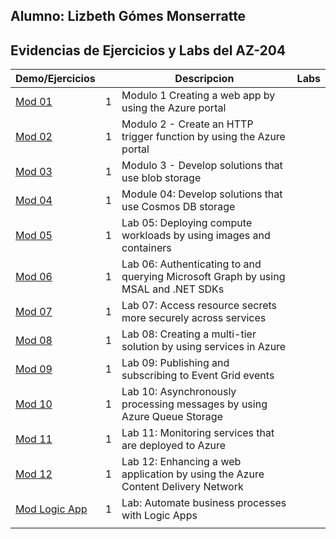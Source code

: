 ## Alumno: Lizbeth Gómes Monserratte

## Evidencias de Ejercicios y Labs del AZ-204

| Demo/Ejercicios                                              |      | Descripcion                                                  | Labs |
| ------------------------------------------------------------ | ---- | ------------------------------------------------------------ | ---- |
| [Mod 01](https://github.com/liztraining2021/CFTICIFCD3820611/blob/master/Mod01/EvidenciaAZ-204_Modulo01.md) | 1    | Modulo 1 Creating a web app by using the Azure portal        |      |
| [Mod 02](https://github.com/liztraining2021/CFTICIFCD3820611/blob/master/Mod02/EvidenciaAZ-204_Modulo02.md) | 1    | Modulo 2 - Create an HTTP trigger function by using the Azure portal |      |
| [Mod 03](https://github.com/liztraining2021/CFTICIFCD3820611/blob/master/Mod03/EvidenciaAZ-204_Modulo03.md) | 1    | Modulo 3 - Develop solutions that use blob storage           |      |
| [Mod 04](https://github.com/liztraining2021/CFTICIFCD3820611/blob/master/Mod04/EvidenciaAZ-204_LabModulo04.md) | 1    | Module 04: Develop solutions that use Cosmos DB storage      |      |
| [Mod 05](https://github.com/liztraining2021/CFTICIFCD3820611/blob/master/Mod05/EvidenciaAZ-204_LabModulo05.md) | 1    | Lab 05: Deploying compute workloads by using images and containers |      |
| [Mod 06](https://github.com/liztraining2021/CFTICIFCD3820611/blob/master/Mod06/EvidenciaAZ-204_LabModulo06.md) | 1    | Lab 06: Authenticating to and querying Microsoft Graph by using MSAL and .NET SDKs |      |
| [Mod 07](https://github.com/liztraining2021/CFTICIFCD3820611/blob/master/Mod07/EvidenciaAZ-204_LabModulo07.md) | 1    | Lab 07: Access resource secrets more securely across services |      |
| [Mod 08](https://github.com/liztraining2021/CFTICIFCD3820611/blob/master/Mod08/EvidenciaAZ-204_LabModulo08.md) | 1    | Lab 08: Creating a multi-tier solution by using services in Azure |      |
| [Mod 09](https://github.com/liztraining2021/CFTICIFCD3820611/blob/master/Mod09/EvidenciaAZ-204_LabModulo09.md) | 1    | Lab 09: Publishing and subscribing to Event Grid events      |      |
| [Mod 10](https://github.com/liztraining2021/CFTICIFCD3820611/blob/master/Mod10/EvidenciaAZ-204_LabModulo10.md) | 1    | Lab 10: Asynchronously processing messages by using Azure Queue Storage |      |
| [Mod 11](https://github.com/liztraining2021/CFTICIFCD3820611/blob/master/Mod11/EvidenciaAZ-204_LabModulo11.md) | 1    | Lab 11: Monitoring services that are deployed to Azure       |      |
| [Mod 12](https://github.com/liztraining2021/CFTICIFCD3820611/blob/master/Mod12/EvidenciaAZ-204_LabModulo12.md) | 1    | Lab 12: Enhancing a web application by using the Azure Content Delivery Network |      |
| [Mod Logic App](https://github.com/liztraining2021/CFTICIFCD3820611/blob/master/LabLogicsApps/AZ-204_LogicAps_lab_ak.md) | 1    | Lab: Automate business processes with Logic Apps             |      |
|                                                              |      |                                                              |      |

